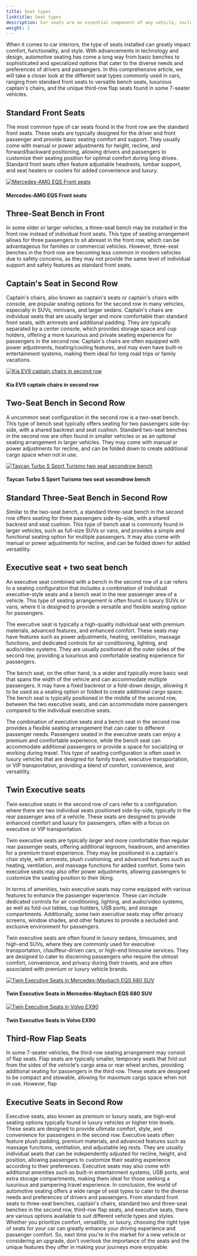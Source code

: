```yaml
---
title: Seat types
linktitle: Seat types
description: Car seats are an essential component of any vehicle, including electric vehicles (EVs). As EVs become increasingly popular, manufacturers are incorporating advanced features and technology into their seats to provide passengers with the utmost comfort and convenience.
weight: 1
---
```

<!-- markdownlint-disable MD033 -->
When it comes to car interiors, the type of seats installed can greatly impact comfort, functionality, and style. With advancements in technology and design, automotive seating has come a long way from basic benches to sophisticated and specialized options that cater to the diverse needs and preferences of drivers and passengers. In this comprehensive article, we will take a closer look at the different seat types commonly used in cars, ranging from standard front seats to versatile bench seats, luxurious captain's chairs, and the unique third-row flap seats found in some 7-seater vehicles.

## Standard Front Seats

The most common type of car seats found in the front row are the standard front seats. These seats are typically designed for the driver and front passenger and provide basic seating comfort and support. They usually come with manual or power adjustments for height, recline, and forward/backward positioning, allowing drivers and passengers to customize their seating position for optimal comfort during long drives. Standard front seats often feature adjustable headrests, lumbar support, and seat heaters or coolers for added convenience and luxury.

<figur>
    <a href="https://media.evkx.net/multimedia/technology/seats/types/eqsfrontseats_1.jpg">
    <img src="https://media.evkx.net/multimedia/technology/seats/types/eqsfrontseats_1_st.jpg" alt="Mercedes-AMG EQS Front seats" title="Mercedes-AMG EQS Front seats">
    </a>
    <figcaption><h4>Mercedes-AMG EQS Front seats</h4></figcaption>
</figur>


## Three-Seat Bench in Front

In some older or larger vehicles, a three-seat bench may be installed in the front row instead of individual front seats. This type of seating arrangement allows for three passengers to sit abreast in the front row, which can be advantageous for families or commercial vehicles. However, three-seat benches in the front row are becoming less common in modern vehicles due to safety concerns, as they may not provide the same level of individual support and safety features as standard front seats.

## Captain's Seat in Second Row

Captain's chairs, also known as captain's seats or captain's chairs with console, are popular seating options for the second row in many vehicles, especially in SUVs, minivans, and larger sedans. Captain's chairs are individual seats that are usually larger and more comfortable than standard front seats, with armrests and additional padding. They are typically separated by a center console, which provides storage space and cup holders, offering a more luxurious and private seating experience for passengers in the second row. Captain's chairs are often equipped with power adjustments, heating/cooling features, and may even have built-in entertainment systems, making them ideal for long road trips or family vacations.

<figur>
    <a href="https://media.evkx.net/multimedia/technology/seats/types/kiaev9captainseats_1.jpg">
    <img src="https://media.evkx.net/multimedia/technology/seats/types/kiaev9captainseats_1_st.jpg" alt="Kia EV9 captain chairs in second row" title="Kia EV9 captain chairs in second row">
    </a>
    <figcaption><h4>Kia EV9 captain chairs in second row</h4></figcaption>
</figur>

## Two-Seat Bench in Second Row

A uncommon seat configuration in the second row is a two-seat bench. This type of bench seat typically offers seating for two passengers side-by-side, with a shared backrest and seat cushion. Standard two-seat benches in the second row are often found in smaller vehicles or as an optional seating arrangement in larger vehicles. They may come with manual or power adjustments for recline, and can be folded down to create additional cargo space when not in use.

<figur>
    <a href="https://media.evkx.net/multimedia/technology/seats/types/taycanturbostwoseatbench_1.jpg">
    <img src="https://media.evkx.net/multimedia/technology/seats/types/taycanturbostwoseatbench_1_st.jpg" alt="Taycan Turbo S Sport Turismo two seat secondrow bench" title="Taycan Turbo S Sport Turismo two seat secondrow bench">
    </a>
    <figcaption><h4>Taycan Turbo S Sport Turismo two seat secondrow bench</h4></figcaption>
</figur>


## Standard Three-Seat Bench in Second Row

Similar to the two-seat bench, a standard three-seat bench in the second row offers seating for three passengers side-by-side, with a shared backrest and seat cushion. This type of bench seat is commonly found in larger vehicles, such as full-size SUVs or vans, and provides a simple and functional seating option for multiple passengers. It may also come with manual or power adjustments for recline, and can be folded down for added versatility.


## Executive seat + two seat bench

An executive seat combined with a bench in the second row of a car refers to a seating configuration that includes a combination of individual executive-style seats and a bench seat in the rear passenger area of a vehicle. This type of seating arrangement is often found in luxury SUVs or vans, where it is designed to provide a versatile and flexible seating option for passengers.

The executive seat is typically a high-quality individual seat with premium materials, advanced features, and enhanced comfort. These seats may have features such as power adjustments, heating, ventilation, massage functions, and dedicated controls for air conditioning, lighting, and audio/video systems. They are usually positioned at the outer sides of the second row, providing a luxurious and comfortable seating experience for passengers.

The bench seat, on the other hand, is a wider and typically more basic seat that spans the width of the vehicle and can accommodate multiple passengers. It may have a fixed backrest or a fold-down design, allowing it to be used as a seating option or folded to create additional cargo space. The bench seat is typically positioned in the middle of the second row, between the two executive seats, and can accommodate more passengers compared to the individual executive seats.

The combination of executive seats and a bench seat in the second row provides a flexible seating arrangement that can cater to different passenger needs. Passengers seated in the executive seats can enjoy a premium and comfortable experience, while the bench seat can accommodate additional passengers or provide a space for socializing or working during travel. This type of seating configuration is often used in luxury vehicles that are designed for family travel, executive transportation, or VIP transportation, providing a blend of comfort, convenience, and versatility.

## Twin Executive seats

Twin executive seats in the second row of cars refer to a configuration where there are two individual seats positioned side-by-side, typically in the rear passenger area of a vehicle. These seats are designed to provide enhanced comfort and luxury for passengers, often with a focus on executive or VIP transportation.

Twin executive seats are typically larger and more comfortable than regular rear passenger seats, offering additional legroom, headroom, and amenities for a premium travel experience. They may be positioned in a captain's chair style, with armrests, plush cushioning, and advanced features such as heating, ventilation, and massage functions for added comfort. Some twin executive seats may also offer power adjustments, allowing passengers to customize the seating position to their liking.

In terms of amenities, twin executive seats may come equipped with various features to enhance the passenger experience. These can include dedicated controls for air conditioning, lighting, and audio/video systems, as well as fold-out tables, cup holders, USB ports, and storage compartments. Additionally, some twin executive seats may offer privacy screens, window shades, and other features to provide a secluded and exclusive environment for passengers.

Twin executive seats are often found in luxury sedans, limousines, and high-end SUVs, where they are commonly used for executive transportation, chauffeur-driven cars, or high-end limousine services. They are designed to cater to discerning passengers who require the utmost comfort, convenience, and privacy during their travels, and are often associated with premium or luxury vehicle brands.

<figur>
    <a href="https://media.evkx.net/multimedia/technology/seats/types/eqssuv680twinexecutiveseats_1.jpg">
    <img src="https://media.evkx.net/multimedia/technology/seats/types/eqssuv680twinexecutiveseats_1_st.jpg" alt="Twin Executive Seats in Mercedes-Maybach EQS 680 SUV" title="Twin Executive Seats in Mercedes-Maybach EQS 680 SUV">
    </a>
    <figcaption><h4>Twin Executive Seats in Mercedes-Maybach EQS 680 SUV</h4></figcaption>
</figur>

<figur>
    <a href="https://media.evkx.net/multimedia/technology/seats/types/volvoex90twinexecutive_1.jpg">
    <img src="https://media.evkx.net/multimedia/technology/seats/types/volvoex90twinexecutive_1_st.jpg" alt="Twin Executive Seats in Volvo EX90" title="Twin Executive Seats in Volvo EX90">
    </a>
    <figcaption><h4>Twin Executive Seats in Volvo EX90</h4></figcaption>
</figur>

## Third-Row Flap Seats

In some 7-seater vehicles, the third-row seating arrangement may consist of flap seats. Flap seats are typically smaller, temporary seats that fold out from the sides of the vehicle's cargo area or rear wheel arches, providing additional seating for passengers in the third row. These seats are designed to be compact and stowable, allowing for maximum cargo space when not in use. However, flap


## Executive Seats in Second Row

Executive seats, also known as premium or luxury seats, are high-end seating options typically found in luxury vehicles or higher trim levels. These seats are designed to provide ultimate comfort, style, and convenience for passengers in the second row. Executive seats often feature plush padding, premium materials, and advanced features such as massage functions, ventilation, and adjustable leg rests. They are usually individual seats that can be independently adjusted for recline, height, and position, allowing passengers to customize their seating experience according to their preferences. Executive seats may also come with additional amenities such as built-in entertainment systems, USB ports, and extra storage compartments, making them ideal for those seeking a luxurious and pampering travel experience.
In conclusion, the world of automotive seating offers a wide range of seat types to cater to the diverse needs and preferences of drivers and passengers. From standard front seats to three-seat benches, captain's chairs, standard two and three-seat benches in the second row, third-row flap seats, and executive seats, there are various options available to suit different vehicle types and styles. Whether you prioritize comfort, versatility, or luxury, choosing the right type of seats for your car can greatly enhance your driving experience and passenger comfort. So, next time you're in the market for a new vehicle or considering an upgrade, don't overlook the importance of the seats and the unique features they offer in making your journeys more enjoyable.